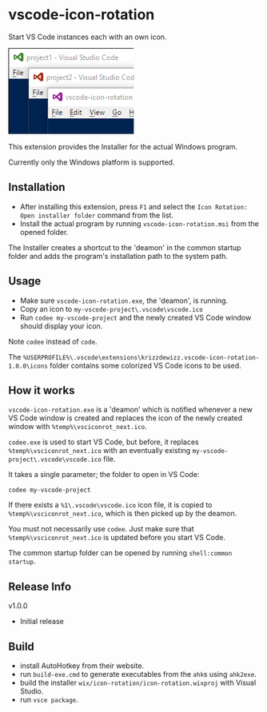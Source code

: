 # vscode-icon-rotation
Start VS Code instances each with an own icon.

![VS Code each with an own icon](doc/logo.png)

This extension provides the Installer for the actual Windows program.

Currently only the Windows platform is supported.

## Installation
- After installing this extension, press `F1` and select the `Icon Rotation: Open installer folder` command from the list.
- Install the actual program by running `vscode-icon-rotation.msi` from the opened folder.

The Installer creates a shortcut to the 'deamon' in the common startup folder and adds the program's installation path to the system path.

## Usage
* Make sure `vscode-icon-rotation.exe`, the 'deamon', is running.
* Copy an icon to `my-vscode-project\.vscode\vscode.ico`
* Run `codee my-vscode-project` and the newly created VS Code window should display your icon.

Note `codee` instead of `code`.

The `%USERPROFILE%\.vscode\extensions\krizzdewizz.vscode-icon-rotation-1.0.0\icons` folder contains some colorized VS Code icons to be used.

## How it works
`vscode-icon-rotation.exe` is a 'deamon' which is notified whenever a new VS Code window is created and replaces the icon of the newly created window with `%temp%\vsciconrot_next.ico`.

`codee.exe` is used to start VS Code, but before, it replaces `%temp%\vsciconrot_next.ico` with an eventually existing `my-vscode-project\.vscode\vscode.ico` file.

It takes a single parameter; the folder to open in VS Code:

```
codee my-vscode-project
```

If there exists a `%1\.vscode\vscode.ico` icon file, it is copied to `%temp%\vsciconrot_next.ico`, which is then picked up by the deamon.

You must not necessarily use `codee`. Just make sure that `%temp%\vsciconrot_next.ico` is updated before you start VS Code.

The common startup folder can be opened by running `shell:common startup`.

## Release Info

v1.0.0
- Initial release

## Build

- install AutoHotkey from their website.
- run `build-exe.cmd` to generate executables from the `ahk`s using `ahk2exe`.
- build the installer `wix/icon-rotation/icon-rotation.wixproj` with Visual Studio.
- run `vsce package`.

